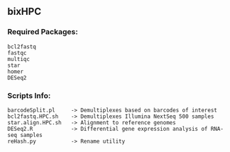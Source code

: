 ## bixHPC

### Required Packages:
    bcl2fastq
    fastqc
    multiqc
    star
    homer
    DESeq2

### Scripts Info: 

    barcodeSplit.pl     -> Demultiplexes based on barcodes of interest
    bcl2fastq.HPC.sh    -> Demultiplexes Illumina NextSeq 500 samples
    star.align.HPC.sh   -> Alignment to reference genomes
    DESeq2.R            -> Differential gene expression analysis of RNA-seq samples
    reHash.py           -> Rename utility
    





